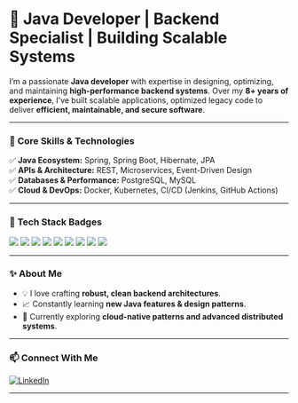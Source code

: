 # 🚀 Java Developer | Backend Specialist | Building Scalable Systems

I’m a passionate **Java developer** with expertise in designing, optimizing, and maintaining **high-performance backend systems**. Over my **8+ years of experience**, I’ve built scalable applications, optimized legacy code to deliver **efficient, maintainable, and secure software**.

---

### 🔹 **Core Skills & Technologies**

✅ **Java Ecosystem:** Spring, Spring Boot, Hibernate, JPA  
✅ **APIs & Architecture:** REST, Microservices, Event-Driven Design  
✅ **Databases & Performance:** PostgreSQL, MySQL  
✅ **Cloud & DevOps:** Docker, Kubernetes, CI/CD (Jenkins, GitHub Actions)

---

### 🌟 **Tech Stack Badges**

<p align="left">
  <img src="https://img.shields.io/badge/Java-ED8B00?style=for-the-badge&logo=openjdk&logoColor=white"/>
  <img src="https://img.shields.io/badge/Spring Boot-6DB33F?style=for-the-badge&logo=springboot&logoColor=white"/>
  <img src="https://img.shields.io/badge/Hibernate-59666C?style=for-the-badge&logo=hibernate&logoColor=white"/>
  <img src="https://img.shields.io/badge/PostgreSQL-4169E1?style=for-the-badge&logo=postgresql&logoColor=white"/>
  <img src="https://img.shields.io/badge/MySQL-4479A1?style=for-the-badge&logo=mysql&logoColor=white"/>
  <img src="https://img.shields.io/badge/Docker-2496ED?style=for-the-badge&logo=docker&logoColor=white"/>
  <img src="https://img.shields.io/badge/Kubernetes-326CE5?style=for-the-badge&logo=kubernetes&logoColor=white"/>
  <img src="https://img.shields.io/badge/Jenkins-D24939?style=for-the-badge&logo=jenkins&logoColor=white"/>
  <img src="https://img.shields.io/badge/GitHub Actions-2088FF?style=for-the-badge&logo=githubactions&logoColor=white"/>
</p>

---

### ✨ **About Me**

- 💡 I love crafting **robust, clean backend architectures**.
- 📈 Constantly learning **new Java features & design patterns**.
- 🔭 Currently exploring **cloud-native patterns and advanced distributed systems**.

---

### 📫 **Connect With Me**

[![LinkedIn](https://img.shields.io/badge/LinkedIn-blue?style=for-the-badge&logo=linkedin)](https://www.linkedin.com/in/vikas-fadatare)

---
